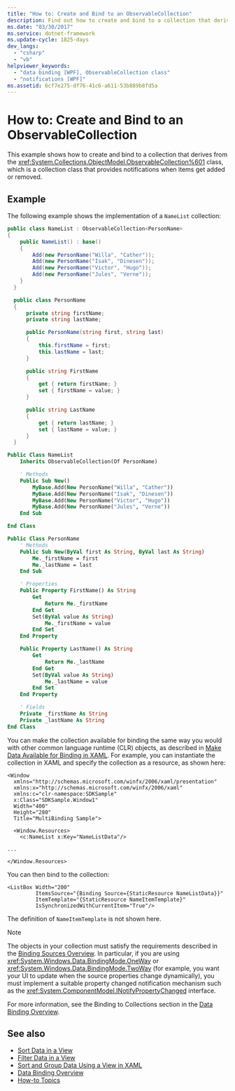 ```yaml
---
title: "How to: Create and Bind to an ObservableCollection"
description: Find out how to create and bind to a collection that derives from the ObservableCollection class in Windows Presentation Foundation.
ms.date: "03/30/2017"
ms.service: dotnet-framework
ms.update-cycle: 1825-days
dev_langs:
  - "csharp"
  - "vb"
helpviewer_keywords:
  - "data binding [WPF], ObservableCollection class"
  - "notifications [WPF]"
ms.assetid: 6cf7e275-df76-41c6-a611-53b889b8fd5a
---
```

# How to: Create and Bind to an ObservableCollection

This example shows how to create and bind to a collection that derives from the <xref:System.Collections.ObjectModel.ObservableCollection%601> class, which is a collection class that provides notifications when items get added or removed.

## Example

The following example shows the implementation of a `NameList` collection:

```csharp
public class NameList : ObservableCollection<PersonName>
{
    public NameList() : base()
    {
        Add(new PersonName("Willa", "Cather"));
        Add(new PersonName("Isak", "Dinesen"));
        Add(new PersonName("Victor", "Hugo"));
        Add(new PersonName("Jules", "Verne"));
    }
  }

  public class PersonName
  {
      private string firstName;
      private string lastName;

      public PersonName(string first, string last)
      {
          this.firstName = first;
          this.lastName = last;
      }

      public string FirstName
      {
          get { return firstName; }
          set { firstName = value; }
      }

      public string LastName
      {
          get { return lastName; }
          set { lastName = value; }
      }
  }
```

```vb
Public Class NameList
    Inherits ObservableCollection(Of PersonName)

    ' Methods
    Public Sub New()
        MyBase.Add(New PersonName("Willa", "Cather"))
        MyBase.Add(New PersonName("Isak", "Dinesen"))
        MyBase.Add(New PersonName("Victor", "Hugo"))
        MyBase.Add(New PersonName("Jules", "Verne"))
    End Sub

End Class

Public Class PersonName
    ' Methods
    Public Sub New(ByVal first As String, ByVal last As String)
        Me._firstName = first
        Me._lastName = last
    End Sub

    ' Properties
    Public Property FirstName() As String
        Get
            Return Me._firstName
        End Get
        Set(ByVal value As String)
            Me._firstName = value
        End Set
    End Property

    Public Property LastName() As String
        Get
            Return Me._lastName
        End Get
        Set(ByVal value As String)
            Me._lastName = value
        End Set
    End Property

    ' Fields
    Private _firstName As String
    Private _lastName As String
End Class
```

You can make the collection available for binding the same way you would with other common language runtime (CLR) objects, as described in [Make Data Available for Binding in XAML](how-to-make-data-available-for-binding-in-xaml.md). For example, you can instantiate the collection in XAML and specify the collection as a resource, as shown here:

```xaml
<Window
  xmlns="http://schemas.microsoft.com/winfx/2006/xaml/presentation"
  xmlns:x="http://schemas.microsoft.com/winfx/2006/xaml"
  xmlns:c="clr-namespace:SDKSample"
  x:Class="SDKSample.Window1"
  Width="400"
  Height="280"
  Title="MultiBinding Sample">

  <Window.Resources>
    <c:NameList x:Key="NameListData"/>

...

</Window.Resources>
```

You can then bind to the collection:

```xaml
<ListBox Width="200"
         ItemsSource="{Binding Source={StaticResource NameListData}}"
         ItemTemplate="{StaticResource NameItemTemplate}"
         IsSynchronizedWithCurrentItem="True"/>
```

The definition of `NameItemTemplate` is not shown here.

> [!NOTE]
> The objects in your collection must satisfy the requirements described in the [Binding Sources Overview](binding-sources-overview.md). In particular, if you are using <xref:System.Windows.Data.BindingMode.OneWay> or <xref:System.Windows.Data.BindingMode.TwoWay> (for example, you want your UI to update when the source properties change dynamically), you must implement a suitable property changed notification mechanism such as the <xref:System.ComponentModel.INotifyPropertyChanged> interface.

For more information, see the Binding to Collections section in the [Data Binding Overview](index.md).

## See also

- [Sort Data in a View](how-to-sort-data-in-a-view.md)
- [Filter Data in a View](how-to-filter-data-in-a-view.md)
- [Sort and Group Data Using a View in XAML](how-to-sort-and-group-data-using-a-view-in-xaml.md)
- [Data Binding Overview](index.md)
- [How-to Topics](data-binding-how-to-topics.md)
